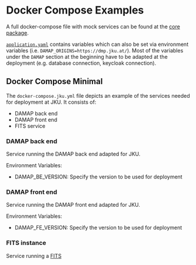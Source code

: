 # Docker Compose Examples

A full docker-compose file with mock services can be found at the [core package](https://github.com/tuwien-csd/damap-backend/blob/next/docker/docker-compose.yaml).

[`application.yaml`](https://github.com/sharedRDM/damap-backend/blob/main/src/main/resources/application.yaml) contains variables which can also be set via environment variables (i.e. `DAMAP_ORIGINS=https://dmp.jku.at/`).
Most of the variables under the `DAMAP` section at the beginning have to be adapted at the deployment (e.g. database connection, keycloak connection).

## Docker Compose Minimal

The `docker-compose.jku.yml` file depicts an example of the services needed for deployment at JKU. It consists of:

- DAMAP back end
- DAMAP front end
- FITS service

### DAMAP back end

Service running the DAMAP back end adapted for JKU.

Environment Variables:

- DAMAP_BE_VERSION: Specify the version to be used for deployment

### DAMAP front end

Service running the DAMAP front end adapted for JKU.

Environment Variables:

- DAMAP_FE_VERSION: Specify the version to be used for deployment

### FITS instance

Service running a [FITS](https://projects.iq.harvard.edu/fits/home)
